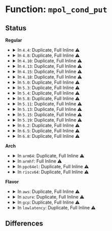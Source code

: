# Function: <code>mpol_cond_put</code>

## Status
<b>Regular</b>
<ul>
<li>
<details>
<summary>In <code>4.4</code>: Duplicate, Full Inline ⚠️</summary>

**Collision:** Static Duplication

**Inline:** Full

**Transformation:** False

**Instances:**

```
In mm/shmem.c (ffffffff811a67f4)
Location: include/linux/mempolicy.h:79
Inline: True
Inline callers:
  - mm/shmem.c:shmem_alloc_page
  - mm/shmem.c:shmem_swapin
```
```
In mm/hugetlb.c (ffffffff811dadb6)
Location: include/linux/mempolicy.h:79
Inline: True
Inline callers:
  - mm/hugetlb.c:__alloc_buddy_huge_page
  - mm/hugetlb.c:alloc_huge_page
```
```
In mm/mempolicy.c (ffffffff811e1009)
Location: include/linux/mempolicy.h:79
Inline: True
Inline callers:
  - mm/mempolicy.c:do_get_mempolicy
  - mm/mempolicy.c:vma_policy_mof
  - mm/mempolicy.c:alloc_pages_vma
  - mm/mempolicy.c:alloc_pages_vma
  - mm/mempolicy.c:alloc_pages_vma
  - mm/mempolicy.c:mpol_misplaced
```
```
In fs/proc/task_mmu.c (ffffffff81277be5)
Location: include/linux/mempolicy.h:79
Inline: True
Inline callers:
  - fs/proc/task_mmu.c:show_numa_map
```
```
In fs/hugetlbfs/inode.c (ffffffff812f4c54)
Location: include/linux/mempolicy.h:79
Inline: True
Inline callers:
  - fs/hugetlbfs/inode.c:hugetlbfs_fallocate
  - fs/hugetlbfs/inode.c:hugetlbfs_fallocate
```
</details>
</li>
<li>
<details>
<summary>In <code>4.8</code>: Duplicate, Full Inline ⚠️</summary>

**Collision:** Static Duplication

**Inline:** Full

**Transformation:** False

**Instances:**

```
In mm/shmem.c (ffffffff811bf1c4)
Location: include/linux/mempolicy.h:79
Inline: True
Inline callers:
  - mm/shmem.c:shmem_alloc_page
  - mm/shmem.c:shmem_alloc_hugepage
  - mm/shmem.c:shmem_swapin
```
```
In mm/hugetlb.c (ffffffff811fad19)
Location: include/linux/mempolicy.h:79
Inline: True
Inline callers:
  - mm/hugetlb.c:alloc_huge_page
  - mm/hugetlb.c:__alloc_buddy_huge_page
```
```
In mm/mempolicy.c (ffffffff812016f4)
Location: include/linux/mempolicy.h:79
Inline: True
Inline callers:
  - mm/mempolicy.c:mpol_misplaced
  - mm/mempolicy.c:alloc_pages_vma
  - mm/mempolicy.c:alloc_pages_vma
  - mm/mempolicy.c:alloc_pages_vma
  - mm/mempolicy.c:vma_policy_mof
  - mm/mempolicy.c:do_get_mempolicy
```
```
In fs/proc/task_mmu.c (ffffffff812a3f45)
Location: include/linux/mempolicy.h:79
Inline: True
Inline callers:
  - fs/proc/task_mmu.c:show_numa_map
```
```
In fs/hugetlbfs/inode.c (ffffffff813286e5)
Location: include/linux/mempolicy.h:79
Inline: True
Inline callers:
  - fs/hugetlbfs/inode.c:hugetlbfs_fallocate
  - fs/hugetlbfs/inode.c:hugetlbfs_fallocate
```
</details>
</li>
<li>
<details>
<summary>In <code>4.10</code>: Duplicate, Full Inline ⚠️</summary>

**Collision:** Static Duplication

**Inline:** Full

**Transformation:** False

**Instances:**

```
In mm/shmem.c (ffffffff811cf7f4)
Location: include/linux/mempolicy.h:80
Inline: True
Inline callers:
  - mm/shmem.c:shmem_alloc_page
  - mm/shmem.c:shmem_alloc_hugepage
  - mm/shmem.c:shmem_swapin
```
```
In mm/hugetlb.c (ffffffff8120b819)
Location: include/linux/mempolicy.h:80
Inline: True
Inline callers:
  - mm/hugetlb.c:alloc_huge_page
  - mm/hugetlb.c:__alloc_buddy_huge_page
```
```
In mm/mempolicy.c (ffffffff812131e4)
Location: include/linux/mempolicy.h:80
Inline: True
Inline callers:
  - mm/mempolicy.c:mpol_misplaced
  - mm/mempolicy.c:alloc_pages_vma
  - mm/mempolicy.c:alloc_pages_vma
  - mm/mempolicy.c:alloc_pages_vma
  - mm/mempolicy.c:vma_policy_mof
  - mm/mempolicy.c:SYSC_get_mempolicy
```
```
In fs/proc/task_mmu.c (ffffffff812b9a00)
Location: include/linux/mempolicy.h:80
Inline: True
```
```
In fs/hugetlbfs/inode.c (ffffffff8133e432)
Location: include/linux/mempolicy.h:80
Inline: True
Inline callers:
  - fs/hugetlbfs/inode.c:hugetlbfs_fallocate
  - fs/hugetlbfs/inode.c:hugetlbfs_fallocate
```
</details>
</li>
<li>
<details>
<summary>In <code>4.13</code>: Duplicate, Full Inline ⚠️</summary>

**Collision:** Static Duplication

**Inline:** Full

**Transformation:** False

**Instances:**

```
In mm/shmem.c (ffffffff811d6634)
Location: include/linux/mempolicy.h:80
Inline: True
Inline callers:
  - mm/shmem.c:shmem_alloc_page
  - mm/shmem.c:shmem_alloc_hugepage
  - mm/shmem.c:shmem_swapin
```
```
In mm/hugetlb.c (ffffffff81216f03)
Location: include/linux/mempolicy.h:80
Inline: True
Inline callers:
  - mm/hugetlb.c:alloc_huge_page
  - mm/hugetlb.c:alloc_huge_page
```
```
In mm/mempolicy.c (ffffffff8121e502)
Location: include/linux/mempolicy.h:80
Inline: True
Inline callers:
  - mm/mempolicy.c:mpol_misplaced
  - mm/mempolicy.c:alloc_pages_vma
  - mm/mempolicy.c:alloc_pages_vma
  - mm/mempolicy.c:alloc_pages_vma
  - mm/mempolicy.c:vma_policy_mof
  - mm/mempolicy.c:SYSC_get_mempolicy
```
```
In fs/proc/task_mmu.c (ffffffff812c6c66)
Location: include/linux/mempolicy.h:80
Inline: True
```
```
In fs/hugetlbfs/inode.c (ffffffff813530fc)
Location: include/linux/mempolicy.h:80
Inline: True
Inline callers:
  - fs/hugetlbfs/inode.c:hugetlbfs_fallocate
  - fs/hugetlbfs/inode.c:hugetlbfs_fallocate
```
</details>
</li>
<li>
<details>
<summary>In <code>4.15</code>: Duplicate, Full Inline ⚠️</summary>

**Collision:** Static Duplication

**Inline:** Full

**Transformation:** False

**Instances:**

```
In mm/shmem.c (ffffffff811ebb54)
Location: include/linux/mempolicy.h:81
Inline: True
Inline callers:
  - mm/shmem.c:shmem_alloc_page
  - mm/shmem.c:shmem_alloc_hugepage
  - mm/shmem.c:shmem_swapin
```
```
In mm/hugetlb.c (ffffffff81231bb3)
Location: include/linux/mempolicy.h:81
Inline: True
Inline callers:
  - mm/hugetlb.c:alloc_huge_page
  - mm/hugetlb.c:alloc_huge_page
```
```
In mm/mempolicy.c (ffffffff81239730)
Location: include/linux/mempolicy.h:81
Inline: True
Inline callers:
  - mm/mempolicy.c:mpol_misplaced
  - mm/mempolicy.c:alloc_pages_vma
  - mm/mempolicy.c:alloc_pages_vma
  - mm/mempolicy.c:alloc_pages_vma
  - mm/mempolicy.c:vma_policy_mof
  - mm/mempolicy.c:SYSC_get_mempolicy
```
```
In fs/proc/task_mmu.c (ffffffff812ea7e6)
Location: include/linux/mempolicy.h:81
Inline: True
```
```
In fs/hugetlbfs/inode.c (ffffffff81377c6e)
Location: include/linux/mempolicy.h:81
Inline: True
Inline callers:
  - fs/hugetlbfs/inode.c:hugetlbfs_fallocate
  - fs/hugetlbfs/inode.c:hugetlbfs_fallocate
```
</details>
</li>
<li>
<details>
<summary>In <code>4.18</code>: Duplicate, Full Inline ⚠️</summary>

**Collision:** Static Duplication

**Inline:** Full

**Transformation:** False

**Instances:**

```
In mm/shmem.c (ffffffff8120d30f)
Location: include/linux/mempolicy.h:81
Inline: True
Inline callers:
  - mm/shmem.c:shmem_alloc_page
  - mm/shmem.c:shmem_alloc_hugepage
  - mm/shmem.c:shmem_swapin
```
```
In mm/hugetlb.c (ffffffff81254aec)
Location: include/linux/mempolicy.h:81
Inline: True
Inline callers:
  - mm/hugetlb.c:alloc_huge_page
  - mm/hugetlb.c:alloc_huge_page
  - mm/hugetlb.c:alloc_huge_page_vma
```
```
In mm/mempolicy.c (ffffffff8125cd12)
Location: include/linux/mempolicy.h:81
Inline: True
Inline callers:
  - mm/mempolicy.c:mpol_misplaced
  - mm/mempolicy.c:alloc_pages_vma
  - mm/mempolicy.c:alloc_pages_vma
  - mm/mempolicy.c:alloc_pages_vma
  - mm/mempolicy.c:vma_policy_mof
  - mm/mempolicy.c:kernel_get_mempolicy
```
```
In fs/proc/task_mmu.c (ffffffff81317cc7)
Location: include/linux/mempolicy.h:81
Inline: True
```
```
In fs/hugetlbfs/inode.c (ffffffff813a6584)
Location: include/linux/mempolicy.h:81
Inline: True
Inline callers:
  - fs/hugetlbfs/inode.c:hugetlbfs_fallocate
  - fs/hugetlbfs/inode.c:hugetlbfs_fallocate
```
</details>
</li>
<li>
<details>
<summary>In <code>5.0</code>: Duplicate, Full Inline ⚠️</summary>

**Collision:** Static Duplication

**Inline:** Full

**Transformation:** False

**Instances:**

```
In mm/shmem.c (ffffffff8122103f)
Location: include/linux/mempolicy.h:81
Inline: True
Inline callers:
  - mm/shmem.c:shmem_alloc_page
  - mm/shmem.c:shmem_alloc_hugepage
  - mm/shmem.c:shmem_swapin
```
```
In mm/hugetlb.c (ffffffff81268ecc)
Location: include/linux/mempolicy.h:81
Inline: True
Inline callers:
  - mm/hugetlb.c:alloc_huge_page
  - mm/hugetlb.c:alloc_huge_page
  - mm/hugetlb.c:alloc_huge_page_vma
```
```
In mm/mempolicy.c (ffffffff812715f2)
Location: include/linux/mempolicy.h:81
Inline: True
Inline callers:
  - mm/mempolicy.c:mpol_misplaced
  - mm/mempolicy.c:alloc_pages_vma
  - mm/mempolicy.c:alloc_pages_vma
  - mm/mempolicy.c:alloc_pages_vma
  - mm/mempolicy.c:vma_policy_mof
  - mm/mempolicy.c:kernel_get_mempolicy
```
```
In fs/proc/task_mmu.c (ffffffff8132eaa7)
Location: include/linux/mempolicy.h:81
Inline: True
Inline callers:
  - fs/proc/task_mmu.c:show_numa_map
```
```
In fs/hugetlbfs/inode.c (ffffffff813bf364)
Location: include/linux/mempolicy.h:81
Inline: True
Inline callers:
  - fs/hugetlbfs/inode.c:hugetlbfs_fallocate
  - fs/hugetlbfs/inode.c:hugetlbfs_fallocate
```
</details>
</li>
<li>
<details>
<summary>In <code>5.3</code>: Duplicate, Full Inline ⚠️</summary>

**Collision:** Static Duplication

**Inline:** Full

**Transformation:** False

**Instances:**

```
In mm/shmem.c (ffffffff8123080f)
Location: include/linux/mempolicy.h:81
Inline: True
Inline callers:
  - mm/shmem.c:shmem_alloc_page
  - mm/shmem.c:shmem_alloc_hugepage
  - mm/shmem.c:shmem_swapin
```
```
In mm/hugetlb.c (ffffffff81283f8c)
Location: include/linux/mempolicy.h:81
Inline: True
Inline callers:
  - mm/hugetlb.c:alloc_huge_page
  - mm/hugetlb.c:alloc_huge_page
  - mm/hugetlb.c:alloc_huge_page_vma
```
```
In mm/mempolicy.c (ffffffff8128cc03)
Location: include/linux/mempolicy.h:81
Inline: True
Inline callers:
  - mm/mempolicy.c:mpol_misplaced
  - mm/mempolicy.c:alloc_pages_vma
  - mm/mempolicy.c:alloc_pages_vma
  - mm/mempolicy.c:vma_policy_mof
  - mm/mempolicy.c:kernel_get_mempolicy
```
```
In mm/huge_memory.c (ffffffff812a6c6a)
Location: include/linux/mempolicy.h:81
Inline: True
Inline callers:
  - mm/huge_memory.c:do_huge_pmd_wp_page
  - mm/huge_memory.c:do_huge_pmd_anonymous_page
```
```
In fs/proc/task_mmu.c (ffffffff81356517)
Location: include/linux/mempolicy.h:81
Inline: True
Inline callers:
  - fs/proc/task_mmu.c:show_numa_map
```
```
In fs/hugetlbfs/inode.c (ffffffff813e9cbc)
Location: include/linux/mempolicy.h:81
Inline: True
Inline callers:
  - fs/hugetlbfs/inode.c:hugetlbfs_fallocate
  - fs/hugetlbfs/inode.c:hugetlbfs_fallocate
```
</details>
</li>
<li>
<details>
<summary>In <code>5.4</code>: Duplicate, Full Inline ⚠️</summary>

**Collision:** Static Duplication

**Inline:** Full

**Transformation:** False

**Instances:**

```
In mm/shmem.c (ffffffff8123ea32)
Location: include/linux/mempolicy.h:81
Inline: True
Inline callers:
  - mm/shmem.c:shmem_alloc_page
  - mm/shmem.c:shmem_alloc_hugepage
  - mm/shmem.c:shmem_swapin
```
```
In mm/hugetlb.c (ffffffff81293b2c)
Location: include/linux/mempolicy.h:81
Inline: True
Inline callers:
  - mm/hugetlb.c:alloc_huge_page
  - mm/hugetlb.c:alloc_huge_page
  - mm/hugetlb.c:alloc_huge_page_vma
```
```
In mm/mempolicy.c (ffffffff8129c833)
Location: include/linux/mempolicy.h:81
Inline: True
Inline callers:
  - mm/mempolicy.c:mpol_misplaced
  - mm/mempolicy.c:alloc_pages_vma
  - mm/mempolicy.c:alloc_pages_vma
  - mm/mempolicy.c:alloc_pages_vma
  - mm/mempolicy.c:vma_policy_mof
  - mm/mempolicy.c:kernel_get_mempolicy
```
```
In fs/proc/task_mmu.c (ffffffff8136e74b)
Location: include/linux/mempolicy.h:81
Inline: True
Inline callers:
  - fs/proc/task_mmu.c:show_numa_map
```
```
In fs/hugetlbfs/inode.c (ffffffff81403d5c)
Location: include/linux/mempolicy.h:81
Inline: True
Inline callers:
  - fs/hugetlbfs/inode.c:hugetlbfs_fallocate
  - fs/hugetlbfs/inode.c:hugetlbfs_fallocate
```
</details>
</li>
<li>
<details>
<summary>In <code>5.8</code>: Duplicate, Full Inline ⚠️</summary>

**Collision:** Static Duplication

**Inline:** Full

**Transformation:** False

**Instances:**

```
In mm/shmem.c (ffffffff8126c0e8)
Location: include/linux/mempolicy.h:81
Inline: True
Inline callers:
  - mm/shmem.c:shmem_alloc_page
  - mm/shmem.c:shmem_alloc_hugepage
  - mm/shmem.c:shmem_swapin
```
```
In mm/hugetlb.c (ffffffff812c71c0)
Location: include/linux/mempolicy.h:81
Inline: True
Inline callers:
  - mm/hugetlb.c:alloc_huge_page
  - mm/hugetlb.c:alloc_huge_page_vma
  - mm/hugetlb.c:dequeue_huge_page_vma
```
```
In mm/mempolicy.c (ffffffff812d048c)
Location: include/linux/mempolicy.h:81
Inline: True
Inline callers:
  - mm/mempolicy.c:mpol_misplaced
  - mm/mempolicy.c:alloc_pages_vma
  - mm/mempolicy.c:alloc_pages_vma
  - mm/mempolicy.c:alloc_pages_vma
  - mm/mempolicy.c:vma_policy_mof
  - mm/mempolicy.c:do_get_mempolicy
```
```
In fs/proc/task_mmu.c (ffffffff813b637c)
Location: include/linux/mempolicy.h:81
Inline: True
Inline callers:
  - fs/proc/task_mmu.c:show_numa_map
```
```
In fs/hugetlbfs/inode.c (ffffffff81451bb0)
Location: include/linux/mempolicy.h:81
Inline: True
Inline callers:
  - fs/hugetlbfs/inode.c:hugetlbfs_fallocate
  - fs/hugetlbfs/inode.c:hugetlbfs_fallocate
```
</details>
</li>
<li>
<details>
<summary>In <code>5.11</code>: Duplicate, Full Inline ⚠️</summary>

**Collision:** Static Duplication

**Inline:** Full

**Transformation:** False

**Instances:**

```
In mm/shmem.c (ffffffff81276b38)
Location: include/linux/mempolicy.h:81
Inline: True
Inline callers:
  - mm/shmem.c:shmem_alloc_page
  - mm/shmem.c:shmem_alloc_hugepage
  - mm/shmem.c:shmem_swapin
```
```
In mm/hugetlb.c (ffffffff812d2d4c)
Location: include/linux/mempolicy.h:81
Inline: True
Inline callers:
  - mm/hugetlb.c:alloc_huge_page
  - mm/hugetlb.c:alloc_huge_page_vma
  - mm/hugetlb.c:dequeue_huge_page_vma
```
```
In mm/mempolicy.c (ffffffff812dbfac)
Location: include/linux/mempolicy.h:81
Inline: True
Inline callers:
  - mm/mempolicy.c:mpol_misplaced
  - mm/mempolicy.c:alloc_pages_vma
  - mm/mempolicy.c:alloc_pages_vma
  - mm/mempolicy.c:alloc_pages_vma
  - mm/mempolicy.c:vma_policy_mof
  - mm/mempolicy.c:do_get_mempolicy
```
```
In fs/proc/task_mmu.c (ffffffff813c78fc)
Location: include/linux/mempolicy.h:81
Inline: True
Inline callers:
  - fs/proc/task_mmu.c:show_numa_map
```
```
In fs/hugetlbfs/inode.c (ffffffff8146e06b)
Location: include/linux/mempolicy.h:81
Inline: True
Inline callers:
  - fs/hugetlbfs/inode.c:hugetlbfs_fallocate
  - fs/hugetlbfs/inode.c:hugetlbfs_fallocate
```
</details>
</li>
<li>
<details>
<summary>In <code>5.13</code>: Duplicate, Full Inline ⚠️</summary>

**Collision:** Static Duplication

**Inline:** Full

**Transformation:** False

**Instances:**

```
In mm/shmem.c (ffffffff8127bd6b)
Location: include/linux/mempolicy.h:81
Inline: True
Inline callers:
  - mm/shmem.c:shmem_alloc_page
  - mm/shmem.c:shmem_alloc_hugepage
  - mm/shmem.c:shmem_swapin
```
```
In mm/hugetlb.c (ffffffff812d9690)
Location: include/linux/mempolicy.h:81
Inline: True
Inline callers:
  - mm/hugetlb.c:alloc_huge_page
  - mm/hugetlb.c:alloc_huge_page
  - mm/hugetlb.c:alloc_huge_page_vma
```
```
In mm/mempolicy.c (ffffffff812e381a)
Location: include/linux/mempolicy.h:81
Inline: True
Inline callers:
  - mm/mempolicy.c:mpol_misplaced
  - mm/mempolicy.c:alloc_pages_vma
  - mm/mempolicy.c:alloc_pages_vma
  - mm/mempolicy.c:alloc_pages_vma
  - mm/mempolicy.c:vma_policy_mof
  - mm/mempolicy.c:do_get_mempolicy
```
```
In fs/proc/task_mmu.c (ffffffff813cec5e)
Location: include/linux/mempolicy.h:81
Inline: True
Inline callers:
  - fs/proc/task_mmu.c:show_numa_map
```
```
In fs/hugetlbfs/inode.c (ffffffff814734ac)
Location: include/linux/mempolicy.h:81
Inline: True
Inline callers:
  - fs/hugetlbfs/inode.c:hugetlbfs_fallocate
  - fs/hugetlbfs/inode.c:hugetlbfs_fallocate
```
</details>
</li>
<li>
<details>
<summary>In <code>5.15</code>: Duplicate, Full Inline ⚠️</summary>

**Collision:** Static Duplication

**Inline:** Full

**Transformation:** False

**Instances:**

```
In mm/shmem.c (ffffffff812b9edb)
Location: include/linux/mempolicy.h:78
Inline: True
Inline callers:
  - mm/shmem.c:shmem_alloc_page
  - mm/shmem.c:shmem_alloc_hugepage
  - mm/shmem.c:shmem_swapin
```
```
In mm/hugetlb.c (ffffffff81320180)
Location: include/linux/mempolicy.h:78
Inline: True
Inline callers:
  - mm/hugetlb.c:alloc_huge_page
  - mm/hugetlb.c:alloc_huge_page
  - mm/hugetlb.c:alloc_huge_page_vma
```
```
In mm/mempolicy.c (ffffffff8132aa50)
Location: include/linux/mempolicy.h:78
Inline: True
Inline callers:
  - mm/mempolicy.c:mpol_misplaced
  - mm/mempolicy.c:alloc_pages_vma
  - mm/mempolicy.c:alloc_pages_vma
  - mm/mempolicy.c:alloc_pages_vma
  - mm/mempolicy.c:vma_policy_mof
  - mm/mempolicy.c:do_get_mempolicy
```
```
In fs/proc/task_mmu.c (ffffffff8142000c)
Location: include/linux/mempolicy.h:78
Inline: True
Inline callers:
  - fs/proc/task_mmu.c:show_numa_map
```
```
In fs/hugetlbfs/inode.c (ffffffff814ca0a1)
Location: include/linux/mempolicy.h:78
Inline: True
Inline callers:
  - fs/hugetlbfs/inode.c:hugetlbfs_fallocate
  - fs/hugetlbfs/inode.c:hugetlbfs_fallocate
```
</details>
</li>
<li>
<details>
<summary>In <code>5.19</code>: Duplicate, Full Inline ⚠️</summary>

**Collision:** Static Duplication

**Inline:** Full

**Transformation:** False

**Instances:**

```
In mm/shmem.c (ffffffff81316555)
Location: include/linux/mempolicy.h:78
Inline: True
Inline callers:
  - mm/shmem.c:shmem_alloc_folio
  - mm/shmem.c:shmem_alloc_hugefolio
  - mm/shmem.c:shmem_swapin
```
```
In mm/hugetlb.c (ffffffff8138d08e)
Location: include/linux/mempolicy.h:78
Inline: True
Inline callers:
  - mm/hugetlb.c:alloc_huge_page
  - mm/hugetlb.c:alloc_huge_page_vma
  - mm/hugetlb.c:dequeue_huge_page_vma
```
```
In mm/mempolicy.c (ffffffff8139884e)
Location: include/linux/mempolicy.h:78
Inline: True
Inline callers:
  - mm/mempolicy.c:mpol_misplaced
  - mm/mempolicy.c:vma_alloc_folio
  - mm/mempolicy.c:vma_alloc_folio
  - mm/mempolicy.c:vma_alloc_folio
  - mm/mempolicy.c:vma_alloc_folio
  - mm/mempolicy.c:vma_policy_mof
  - mm/mempolicy.c:do_get_mempolicy
```
```
In fs/proc/task_mmu.c (ffffffff81497f7a)
Location: include/linux/mempolicy.h:78
Inline: True
Inline callers:
  - fs/proc/task_mmu.c:show_numa_map
```
```
In fs/hugetlbfs/inode.c (ffffffff81555db7)
Location: include/linux/mempolicy.h:78
Inline: True
Inline callers:
  - fs/hugetlbfs/inode.c:hugetlbfs_fallocate
  - fs/hugetlbfs/inode.c:hugetlbfs_fallocate
```
</details>
</li>
<li>
<details>
<summary>In <code>6.2</code>: Duplicate, Full Inline ⚠️</summary>

**Collision:** Static Duplication

**Inline:** Full

**Transformation:** False

**Instances:**

```
In mm/shmem.c (ffffffff8138aa60)
Location: include/linux/mempolicy.h:78
Inline: True
Inline callers:
  - mm/shmem.c:shmem_alloc_folio
  - mm/shmem.c:shmem_alloc_hugefolio
  - mm/shmem.c:shmem_swapin
```
```
In mm/hugetlb.c (ffffffff8140ba14)
Location: include/linux/mempolicy.h:78
Inline: True
Inline callers:
  - mm/hugetlb.c:alloc_huge_page
  - mm/hugetlb.c:alloc_huge_page_vma
  - mm/hugetlb.c:dequeue_huge_page_vma
```
```
In mm/mempolicy.c (ffffffff814186b6)
Location: include/linux/mempolicy.h:78
Inline: True
Inline callers:
  - mm/mempolicy.c:mpol_misplaced
  - mm/mempolicy.c:vma_alloc_folio
  - mm/mempolicy.c:vma_alloc_folio
  - mm/mempolicy.c:vma_alloc_folio
  - mm/mempolicy.c:vma_alloc_folio
  - mm/mempolicy.c:vma_policy_mof
  - mm/mempolicy.c:do_get_mempolicy
```
```
In fs/proc/task_mmu.c (ffffffff8152bcea)
Location: include/linux/mempolicy.h:78
Inline: True
Inline callers:
  - fs/proc/task_mmu.c:show_numa_map
```
```
In fs/hugetlbfs/inode.c (ffffffff815f74af)
Location: include/linux/mempolicy.h:78
Inline: True
Inline callers:
  - fs/hugetlbfs/inode.c:hugetlbfs_fallocate
  - fs/hugetlbfs/inode.c:hugetlbfs_fallocate
```
</details>
</li>
<li>
<details>
<summary>In <code>6.5</code>: Duplicate, Full Inline ⚠️</summary>

**Collision:** Static Duplication

**Inline:** Full

**Transformation:** False

**Instances:**

```
In mm/shmem.c (ffffffff813bcf9f)
Location: include/linux/mempolicy.h:78
Inline: True
Inline callers:
  - mm/shmem.c:shmem_alloc_folio
  - mm/shmem.c:shmem_alloc_hugefolio
  - mm/shmem.c:shmem_swapin
```
```
In mm/hugetlb.c (ffffffff8143f086)
Location: include/linux/mempolicy.h:78
Inline: True
Inline callers:
  - mm/hugetlb.c:alloc_hugetlb_folio
  - mm/hugetlb.c:alloc_hugetlb_folio_vma
  - mm/hugetlb.c:dequeue_hugetlb_folio_vma
```
```
In mm/mempolicy.c (ffffffff8144bc09)
Location: include/linux/mempolicy.h:78
Inline: True
Inline callers:
  - mm/mempolicy.c:mpol_misplaced
  - mm/mempolicy.c:vma_alloc_folio
  - mm/mempolicy.c:vma_alloc_folio
  - mm/mempolicy.c:vma_alloc_folio
  - mm/mempolicy.c:vma_alloc_folio
  - mm/mempolicy.c:vma_policy_mof
  - mm/mempolicy.c:do_get_mempolicy
```
```
In fs/proc/task_mmu.c (ffffffff8156405b)
Location: include/linux/mempolicy.h:78
Inline: True
Inline callers:
  - fs/proc/task_mmu.c:show_numa_map
```
```
In fs/hugetlbfs/inode.c (ffffffff8162f67e)
Location: include/linux/mempolicy.h:78
Inline: True
Inline callers:
  - fs/hugetlbfs/inode.c:hugetlbfs_fallocate
```
</details>
</li>
<li>
<details>
<summary>In <code>6.8</code>: Duplicate, Full Inline ⚠️</summary>

**Collision:** Static Duplication

**Inline:** Full

**Transformation:** False

**Instances:**

```
In mm/shmem.c (ffffffff813e9bfe)
Location: include/linux/mempolicy.h:80
Inline: True
Inline callers:
  - mm/shmem.c:shmem_swapin_folio
  - mm/shmem.c:shmem_alloc_and_add_folio
  - mm/shmem.c:shmem_alloc_folio
```
```
In mm/swap_state.c (ffffffff8146685f)
Location: include/linux/mempolicy.h:80
Inline: True
Inline callers:
  - mm/swap_state.c:swapin_readahead
  - mm/swap_state.c:read_swap_cache_async
```
```
In mm/hugetlb.c (ffffffff8147a2c9)
Location: include/linux/mempolicy.h:80
Inline: True
Inline callers:
  - mm/hugetlb.c:hugetlb_mfill_atomic_pte
  - mm/hugetlb.c:alloc_hugetlb_folio
  - mm/hugetlb.c:dequeue_hugetlb_folio_vma
```
```
In mm/mempolicy.c (ffffffff814875bc)
Location: include/linux/mempolicy.h:80
Inline: True
Inline callers:
  - mm/mempolicy.c:mpol_misplaced
  - mm/mempolicy.c:vma_alloc_folio
  - mm/mempolicy.c:vma_policy_mof
  - mm/mempolicy.c:do_mbind
  - mm/mempolicy.c:do_get_mempolicy
```
```
In fs/proc/task_mmu.c (ffffffff8159aec4)
Location: include/linux/mempolicy.h:80
Inline: True
Inline callers:
  - fs/proc/task_mmu.c:show_numa_map
```
</details>
</li>
</ul>
<b>Arch</b>
<ul>
<li>
<details>
<summary>In <code>arm64</code>: Duplicate, Full Inline ⚠️</summary>

**Collision:** Static Duplication

**Inline:** Full

**Transformation:** False

**Instances:**

```
In mm/shmem.c (ffff8000102d0818)
Location: include/linux/mempolicy.h:81
Inline: True
Inline callers:
  - mm/shmem.c:shmem_alloc_page
  - mm/shmem.c:shmem_alloc_hugepage
  - mm/shmem.c:shmem_swapin
```
```
In mm/hugetlb.c (ffff800010331e04)
Location: include/linux/mempolicy.h:81
Inline: True
Inline callers:
  - mm/hugetlb.c:alloc_huge_page
  - mm/hugetlb.c:alloc_huge_page
  - mm/hugetlb.c:alloc_huge_page_vma
```
```
In mm/mempolicy.c (ffff80001033b798)
Location: include/linux/mempolicy.h:81
Inline: True
Inline callers:
  - mm/mempolicy.c:mpol_misplaced
  - mm/mempolicy.c:alloc_pages_vma
  - mm/mempolicy.c:alloc_pages_vma
  - mm/mempolicy.c:alloc_pages_vma
  - mm/mempolicy.c:vma_policy_mof
  - mm/mempolicy.c:kernel_get_mempolicy
```
```
In fs/proc/task_mmu.c (ffff800010438330)
Location: include/linux/mempolicy.h:81
Inline: True
Inline callers:
  - fs/proc/task_mmu.c:show_numa_map
```
```
In fs/hugetlbfs/inode.c (ffff8000104e250c)
Location: include/linux/mempolicy.h:81
Inline: True
Inline callers:
  - fs/hugetlbfs/inode.c:hugetlbfs_fallocate
  - fs/hugetlbfs/inode.c:hugetlbfs_fallocate
```
</details>
</li>
<li>
<details>
<summary>In <code>armhf</code>: Full Inline ⚠️</summary>

**Collision:** Unique Static

**Inline:** Full

**Transformation:** False

**Instances:**

```
In mm/shmem.c (0)
Location: include/linux/mempolicy.h:221
Inline: True
```
</details>
</li>
<li>
<details>
<summary>In <code>ppc64el</code>: Duplicate, Full Inline ⚠️</summary>

**Collision:** Static Duplication

**Inline:** Full

**Transformation:** False

**Instances:**

```
In mm/shmem.c (c00000000038e2dc)
Location: include/linux/mempolicy.h:81
Inline: True
Inline callers:
  - mm/shmem.c:shmem_alloc_page
  - mm/shmem.c:shmem_alloc_hugepage
  - mm/shmem.c:shmem_swapin
```
```
In mm/hugetlb.c (c00000000040af08)
Location: include/linux/mempolicy.h:81
Inline: True
Inline callers:
  - mm/hugetlb.c:alloc_huge_page
  - mm/hugetlb.c:alloc_huge_page
  - mm/hugetlb.c:alloc_huge_page_vma
```
```
In mm/mempolicy.c (c000000000416554)
Location: include/linux/mempolicy.h:81
Inline: True
Inline callers:
  - mm/mempolicy.c:mpol_misplaced
  - mm/mempolicy.c:alloc_pages_vma
  - mm/mempolicy.c:alloc_pages_vma
  - mm/mempolicy.c:alloc_pages_vma
  - mm/mempolicy.c:vma_policy_mof
  - mm/mempolicy.c:kernel_get_mempolicy
```
```
In fs/proc/task_mmu.c (c00000000054a9e0)
Location: include/linux/mempolicy.h:81
Inline: True
Inline callers:
  - fs/proc/task_mmu.c:show_numa_map
```
```
In fs/hugetlbfs/inode.c (c00000000061f58c)
Location: include/linux/mempolicy.h:81
Inline: True
Inline callers:
  - fs/hugetlbfs/inode.c:hugetlbfs_fallocate
  - fs/hugetlbfs/inode.c:hugetlbfs_fallocate
```
</details>
</li>
<li>
<details>
<summary>In <code>riscv64</code>: Duplicate, Full Inline ⚠️</summary>

**Collision:** Static Duplication

**Inline:** Full

**Transformation:** False

**Instances:**

```
In mm/shmem.c (0)
Location: include/linux/mempolicy.h:221
Inline: True
```
```
In mm/hugetlb.c (0)
Location: include/linux/mempolicy.h:221
Inline: True
```
</details>
</li>
</ul>
<b>Flavor</b>
<ul>
<li>
<details>
<summary>In <code>aws</code>: Duplicate, Full Inline ⚠️</summary>

**Collision:** Static Duplication

**Inline:** Full

**Transformation:** False

**Instances:**

```
In mm/shmem.c (ffffffff81237082)
Location: include/linux/mempolicy.h:81
Inline: True
Inline callers:
  - mm/shmem.c:shmem_alloc_page
  - mm/shmem.c:shmem_alloc_hugepage
  - mm/shmem.c:shmem_swapin
```
```
In mm/hugetlb.c (ffffffff8128c10c)
Location: include/linux/mempolicy.h:81
Inline: True
Inline callers:
  - mm/hugetlb.c:alloc_huge_page
  - mm/hugetlb.c:alloc_huge_page
  - mm/hugetlb.c:alloc_huge_page_vma
```
```
In mm/mempolicy.c (ffffffff81294e13)
Location: include/linux/mempolicy.h:81
Inline: True
Inline callers:
  - mm/mempolicy.c:mpol_misplaced
  - mm/mempolicy.c:alloc_pages_vma
  - mm/mempolicy.c:alloc_pages_vma
  - mm/mempolicy.c:alloc_pages_vma
  - mm/mempolicy.c:vma_policy_mof
  - mm/mempolicy.c:kernel_get_mempolicy
```
```
In fs/proc/task_mmu.c (ffffffff81366d2b)
Location: include/linux/mempolicy.h:81
Inline: True
Inline callers:
  - fs/proc/task_mmu.c:show_numa_map
```
```
In fs/hugetlbfs/inode.c (ffffffff813fc33c)
Location: include/linux/mempolicy.h:81
Inline: True
Inline callers:
  - fs/hugetlbfs/inode.c:hugetlbfs_fallocate
  - fs/hugetlbfs/inode.c:hugetlbfs_fallocate
```
</details>
</li>
<li>
<details>
<summary>In <code>azure</code>: Duplicate, Full Inline ⚠️</summary>

**Collision:** Static Duplication

**Inline:** Full

**Transformation:** False

**Instances:**

```
In mm/shmem.c (ffffffff8122a0e2)
Location: include/linux/mempolicy.h:81
Inline: True
Inline callers:
  - mm/shmem.c:shmem_alloc_page
  - mm/shmem.c:shmem_alloc_hugepage
  - mm/shmem.c:shmem_swapin
```
```
In mm/hugetlb.c (ffffffff8127df3c)
Location: include/linux/mempolicy.h:81
Inline: True
Inline callers:
  - mm/hugetlb.c:alloc_huge_page
  - mm/hugetlb.c:alloc_huge_page
  - mm/hugetlb.c:alloc_huge_page_vma
```
```
In mm/mempolicy.c (ffffffff81286a23)
Location: include/linux/mempolicy.h:81
Inline: True
Inline callers:
  - mm/mempolicy.c:mpol_misplaced
  - mm/mempolicy.c:alloc_pages_vma
  - mm/mempolicy.c:alloc_pages_vma
  - mm/mempolicy.c:alloc_pages_vma
  - mm/mempolicy.c:vma_policy_mof
  - mm/mempolicy.c:kernel_get_mempolicy
```
```
In fs/proc/task_mmu.c (ffffffff813579cb)
Location: include/linux/mempolicy.h:81
Inline: True
Inline callers:
  - fs/proc/task_mmu.c:show_numa_map
```
```
In fs/hugetlbfs/inode.c (ffffffff813ecdbc)
Location: include/linux/mempolicy.h:81
Inline: True
Inline callers:
  - fs/hugetlbfs/inode.c:hugetlbfs_fallocate
  - fs/hugetlbfs/inode.c:hugetlbfs_fallocate
```
</details>
</li>
<li>
<details>
<summary>In <code>gcp</code>: Duplicate, Full Inline ⚠️</summary>

**Collision:** Static Duplication

**Inline:** Full

**Transformation:** False

**Instances:**

```
In mm/shmem.c (ffffffff81234e22)
Location: include/linux/mempolicy.h:81
Inline: True
Inline callers:
  - mm/shmem.c:shmem_alloc_page
  - mm/shmem.c:shmem_alloc_hugepage
  - mm/shmem.c:shmem_swapin
```
```
In mm/hugetlb.c (ffffffff81289f1c)
Location: include/linux/mempolicy.h:81
Inline: True
Inline callers:
  - mm/hugetlb.c:alloc_huge_page
  - mm/hugetlb.c:alloc_huge_page
  - mm/hugetlb.c:alloc_huge_page_vma
```
```
In mm/mempolicy.c (ffffffff81292c23)
Location: include/linux/mempolicy.h:81
Inline: True
Inline callers:
  - mm/mempolicy.c:mpol_misplaced
  - mm/mempolicy.c:alloc_pages_vma
  - mm/mempolicy.c:alloc_pages_vma
  - mm/mempolicy.c:alloc_pages_vma
  - mm/mempolicy.c:vma_policy_mof
  - mm/mempolicy.c:kernel_get_mempolicy
```
```
In fs/proc/task_mmu.c (ffffffff813647fb)
Location: include/linux/mempolicy.h:81
Inline: True
Inline callers:
  - fs/proc/task_mmu.c:show_numa_map
```
```
In fs/hugetlbfs/inode.c (ffffffff813f96bc)
Location: include/linux/mempolicy.h:81
Inline: True
Inline callers:
  - fs/hugetlbfs/inode.c:hugetlbfs_fallocate
  - fs/hugetlbfs/inode.c:hugetlbfs_fallocate
```
</details>
</li>
<li>
<details>
<summary>In <code>lowlatency</code>: Duplicate, Full Inline ⚠️</summary>

**Collision:** Static Duplication

**Inline:** Full

**Transformation:** False

**Instances:**

```
In mm/shmem.c (ffffffff81245222)
Location: include/linux/mempolicy.h:81
Inline: True
Inline callers:
  - mm/shmem.c:shmem_alloc_page
  - mm/shmem.c:shmem_alloc_hugepage
  - mm/shmem.c:shmem_swapin
```
```
In mm/hugetlb.c (ffffffff81299d23)
Location: include/linux/mempolicy.h:81
Inline: True
Inline callers:
  - mm/hugetlb.c:alloc_huge_page
  - mm/hugetlb.c:alloc_huge_page
  - mm/hugetlb.c:alloc_huge_page_vma
```
```
In mm/mempolicy.c (ffffffff812a2a13)
Location: include/linux/mempolicy.h:81
Inline: True
Inline callers:
  - mm/mempolicy.c:mpol_misplaced
  - mm/mempolicy.c:alloc_pages_vma
  - mm/mempolicy.c:alloc_pages_vma
  - mm/mempolicy.c:alloc_pages_vma
  - mm/mempolicy.c:vma_policy_mof
  - mm/mempolicy.c:kernel_get_mempolicy
```
```
In fs/proc/task_mmu.c (ffffffff8137821b)
Location: include/linux/mempolicy.h:81
Inline: True
Inline callers:
  - fs/proc/task_mmu.c:show_numa_map
```
```
In fs/hugetlbfs/inode.c (ffffffff8140f317)
Location: include/linux/mempolicy.h:81
Inline: True
Inline callers:
  - fs/hugetlbfs/inode.c:hugetlbfs_fallocate
  - fs/hugetlbfs/inode.c:hugetlbfs_fallocate
```
</details>
</li>
</ul>

## Differences
